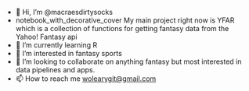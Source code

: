 - 👋 Hi, I’m @macraesdirtysocks
- notebook_with_decorative_cover My main project right now is YFAR which is a collection of functions for getting fantasy data from the Yahoo! Fantasy api
-  🌱 I’m currently learning R
- 👀 I’m interested in fantasy sports
- 💞️ I’m looking to collaborate on anything fantasy but most interested in data pipelines and apps.
- 📫 How to reach me wolearygit@gmail.com

<!---
macraesdirtysocks/macraesdirtysocks is a ✨ special ✨ repository because its `README.md` (this file) appears on your GitHub profile.
You can click the Preview link to take a look at your changes.
--->
